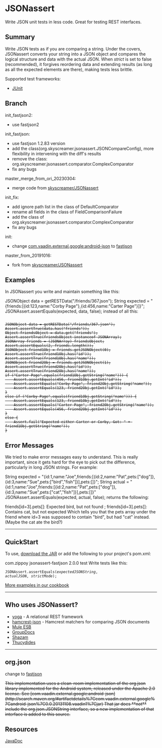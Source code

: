 JSONassert
==========

Write JSON unit tests in less code.  Great for testing REST interfaces.

Summary
-------

Write JSON tests as if you are comparing a string.  Under the covers, JSONassert converts your string into a JSON object and compares the logical structure and data with the actual JSON.  When _strict_ is set to false (recommended), it forgives reordering data and extending results (as long as all the expected elements are there), making tests less brittle.

Supported test frameworks:

* [JUnit](http://junit.org)

Branch
------

init_fastjson2:
* use fastjson2

init_fastjson:
* use fastjson 1.2.83 version
* add the class(org.skyscreamer.jsonassert.JSONCompareConfig), more flexibility in intervening with the diff's results
* remove the class: org.skyscreamer.jsonassert.comparator.ComplexComparator
* fix any bugs

master_merge_from_ori_20230304:
* merge code from [skyscreamer/JSONassert](https://github.com/skyscreamer/JSONassert)

init_fix:

* add ignore path list in the class of DefaultComparator
* rename all fields in the class of FieldComparisonFailure
* add the class of org.skyscreamer.jsonassert.comparator.ComplexComparator
* fix any bugs

init:

* change [com.vaadin.external.google:android-json](http://search.maven.org/#artifactdetails%7Ccom.vaadin.external.google%7Candroid-json%7C0.0.20131108.vaadin1%7Cjar) to [fastjson](https://github.com/alibaba/fastjson)

master_from_20191016:

* fork from [skyscreamer/JSONassert](https://github.com/skyscreamer/JSONassert)

Examples
--------

In JSONassert you write and maintain something like this:

JSONObject data = getRESTData("/friends/367.json");
String expected = "{friends:[{id:123,name:\"Corby Page\"},{id:456,name:\"Carter Page\"}]}";
JSONAssert.assertEquals(expected, data, false);
instead of all this:

<pre><code><del>
JSONObject data = getRESTData("/friends/367.json");
Assert.assertTrue(data.has("friends"));
Object friendsObject = data.get("friends");
Assert.assertTrue(friendsObject instanceof JSONArray);
JSONArray friends = (JSONArray) friendsObject;
Assert.assertEquals(2, friends.length());
JSONObject friend1Obj = friends.getJSONObject(0);
Assert.assertTrue(friend1Obj.has("id"));
Assert.assertTrue(friend1Obj.has("name"));
JSONObject friend2Obj = friends.getJSONObject(1);
Assert.assertTrue(friend2Obj.has("id"));
Assert.assertTrue(friend2Obj.has("name"));
if ("Carter Page".equals(friend1Obj.getString("name"))) {
    Assert.assertEquals(456, friend1Obj.getInt("id"));
    Assert.assertEquals("Corby Page", friend2Obj.getString("name"));
    Assert.assertEquals(123, friend2Obj.getInt("id"));
}
else if ("Corby Page".equals(friend1Obj.getString("name"))) {
    Assert.assertEquals(123, friend1Obj.getInt("id"));
    Assert.assertEquals("Carter Page", friend2Obj.getString("name"));
    Assert.assertEquals(456, friend2Obj.getInt("id"));
}
else {
    Assert.fail("Expected either Carter or Corby, Got: " + friend1Obj.getString("name"));
}
</del></code></pre>

Error Messages
--------------

We tried to make error messages easy to understand.  This is really important, since it gets hard for the eye to pick out the difference, particularly in long JSON strings.  For example:

String expected = "{id:1,name:\"Joe\",friends:[{id:2,name:\"Pat\",pets:[\"dog\"]},{id:3,name:\"Sue\",pets:[\"bird\",\"fish\"]}],pets:[]}";
String actual = "{id:1,name:\"Joe\",friends:[{id:2,name:\"Pat\",pets:[\"dog\"]},{id:3,name:\"Sue\",pets:[\"cat\",\"fish\"]}],pets:[]}"
JSONAssert.assertEquals(expected, actual, false);
returns the following:

friends[id=3].pets[]: Expected bird, but not found ; friends[id=3].pets[]: Contains cat, but not expected
Which tells you that the pets array under the friend where id=3 was supposed to contain "bird", but had "cat" instead.  (Maybe the cat ate the bird?)

---

QuickStart
----------

To use, [download the JAR](https://github.com/skyscreamer/JSONassert/releases) or add the following to your project's pom.xml:

<dependency>
    <groupId>com.zippoy</groupId>
    <artifactId>jsonassert-fastjson</artifactId>
    <version>2.0.0</version>
      <scope>test</scope>
</dependency>
Write tests like this:

<code>JSONAssert.assertEquals(<i>expectedJSONString</i>, <i>actualJSON</i>, <i>strictMode</i>);</code>

[More examples in our cookbook](http://jsonassert.skyscreamer.org/cookbook.html)

---

Who uses JSONassert?
--------------------

+ [yoga](https://github.com/skyscreamer/yoga) - A relational REST framework
+ [hamcrest-json](https://github.com/hertzsprung/hamcrest-json) - Hamcrest matchers for comparing JSON documents
+ [Mule ESB](http://www.mulesoft.org/)
+ [GroupDocs](http://groupdocs.com/)
+ [Shazam](http://www.shazam.com/)
+ [Thucydides](http://thucydides.net/)

---

org.json
--------

change to [fastjson](https://github.com/alibaba/fastjson)

<del>
This implementation uses a clean-room implementation of the org.json
library implemented for the Android system, released under the Apache 2.0 license. See
[com.vaadin.external.google:android-json](http://search.maven.org/#artifactdetails%7Ccom.vaadin.external.google%7Candroid-json%7C0.0.20131108.vaadin1%7Cjar)
That jar does **not** include the org.json.JSONString interface, so a new implementation of that interface is added to this source.
</del>

Resources
---------

[JavaDoc](http://jsonassert.skyscreamer.org/apidocs/index.html)
